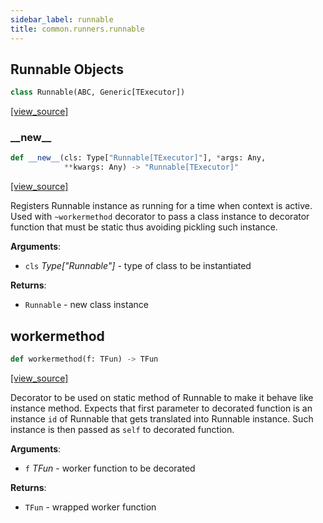 ```yaml
---
sidebar_label: runnable
title: common.runners.runnable
---
```


## Runnable Objects

```python
class Runnable(ABC, Generic[TExecutor])
```

[[view_source]](https://github.com/dlt-hub/dlt/blob/3739c9ac839aafef713f6d5ebbc6a81b2a39a1b0/dlt/common/runners/runnable.py#L14)

### \_\_new\_\_

```python
def __new__(cls: Type["Runnable[TExecutor]"], *args: Any,
            **kwargs: Any) -> "Runnable[TExecutor]"
```

[[view_source]](https://github.com/dlt-hub/dlt/blob/3739c9ac839aafef713f6d5ebbc6a81b2a39a1b0/dlt/common/runners/runnable.py#L23)

Registers Runnable instance as running for a time when context is active.
Used with `~workermethod` decorator to pass a class instance to decorator function that must be static thus avoiding pickling such instance.

**Arguments**:

- `cls` _Type[&quot;Runnable&quot;]_ - type of class to be instantiated
  

**Returns**:

- `Runnable` - new class instance

## workermethod

```python
def workermethod(f: TFun) -> TFun
```

[[view_source]](https://github.com/dlt-hub/dlt/blob/3739c9ac839aafef713f6d5ebbc6a81b2a39a1b0/dlt/common/runners/runnable.py#L44)

Decorator to be used on static method of Runnable to make it behave like instance method.
Expects that first parameter to decorated function is an instance `id` of Runnable that gets translated into Runnable instance.
Such instance is then passed as `self` to decorated function.

**Arguments**:

- `f` _TFun_ - worker function to be decorated
  

**Returns**:

- `TFun` - wrapped worker function

